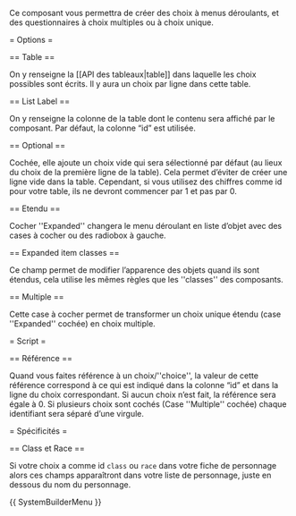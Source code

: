Ce composant vous permettra de créer des choix à menus déroulants, et des questionnaires à choix multiples ou à choix unique.

= Options =

== Table ==

On y renseigne la [[API des tableaux|table]] dans laquelle les choix possibles sont écrits. Il y aura un choix par ligne dans cette table.

== List Label ==

On y renseigne la colonne de la table dont le contenu sera affiché par le composant. Par défaut, la colonne “id” est utilisée.

== Optional ==

Cochée, elle ajoute un choix vide qui sera sélectionné par défaut (au lieux du choix de la première ligne de la table). Cela permet d’éviter de créer une ligne vide dans la table.
Cependant, si vous utilisez des chiffres comme id pour votre table, ils ne devront commencer par 1 et pas par 0.

== Etendu ==

Cocher ''Expanded'' changera le menu déroulant en liste d’objet avec des cases à cocher ou des radiobox à gauche.

== Expanded item classes ==

Ce champ permet de modifier l’apparence des objets quand ils sont étendus, cela utilise les mêmes règles que les ''classes'' des composants.

== Multiple ==

Cette case à cocher permet de transformer un choix unique étendu (case ''Expanded'' cochée) en choix multiple.

= Script =

== Référence ==

Quand vous faites référence à un choix/''choice'', la valeur de cette référence correspond à ce qui est indiqué dans la colonne “id” et dans la ligne du choix correspondant. Si aucun choix n’est fait, la référence sera égale à 0. Si plusieurs choix sont cochés (Case ''Multiple'' cochée) chaque identifiant sera séparé d’une virgule.

= Spécificités =

== Class et Race ==

Si votre choix a comme id <code>class</code> ou <code>race</code> dans votre fiche de personnage alors ces champs apparaîtront dans votre liste de personnage, juste en dessous du nom du personnage.

{{ SystemBuilderMenu }}